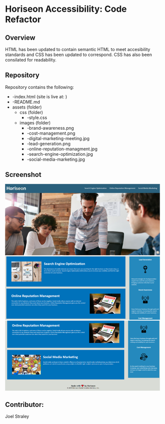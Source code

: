 # Horiseon Accessibility: Code Refactor 

## Overview

HTML has been updated to contain semantic HTML to meet accesibility standards and CSS has been updated to correspond. CSS has also been consilated for readability. 

## Repository

Repository contains the following: 

* -index.html (site is live at: )
* -README.md
* assets (folder)
  * css (folder)
      * -style.css 
  * images (folder)
    * -brand-awareness.png
    * -cost-management.png
    * -digital-marketing-meeting.jpg
    * -lead-generation.png
    * -online-reputation-managment.jpg
    * -search-engine-optimization.jpg
    * -social-media-marketing.jpg

## Screenshot

![alt text](https://github.com/Joelstraley/horiseon-accessibility--code-refactor/blob/main/assets/Screenshot%20(51).png)
![alt text](https://github.com/Joelstraley/horiseon-accessibility--code-refactor/blob/main/assets/Screenshot%20(53).png)
![alt text](https://github.com/Joelstraley/horiseon-accessibility--code-refactor/blob/main/assets/Screenshot%20(52).png)


## Contributor: 
Joel Straley